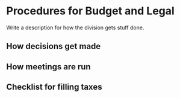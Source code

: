 # Procedures for Budget and Legal

Write a description for how the division gets stuff done.

## How decisions get made

## How meetings are run

## Checklist for filling taxes